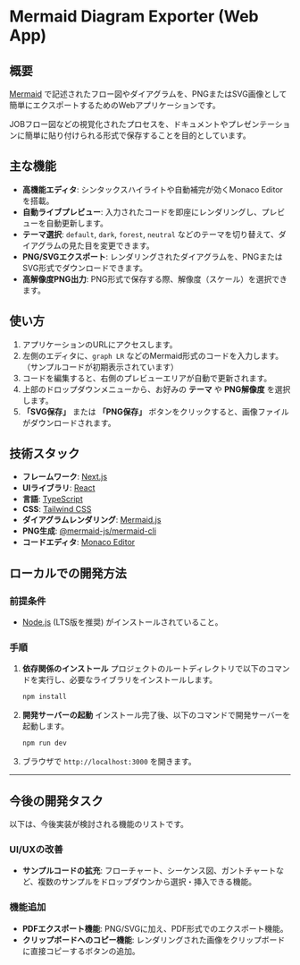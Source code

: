 # Mermaid Diagram Exporter (Web App)

## 概要

[Mermaid](https://mermaid-js.github.io/mermaid/#/) で記述されたフロー図やダイアグラムを、PNGまたはSVG画像として簡単にエクスポートするためのWebアプリケーションです。

JOBフロー図などの視覚化されたプロセスを、ドキュメントやプレゼンテーションに簡単に貼り付けられる形式で保存することを目的としています。

## 主な機能

- **高機能エディタ**: シンタックスハイライトや自動補完が効くMonaco Editorを搭載。
- **自動ライブプレビュー**: 入力されたコードを即座にレンダリングし、プレビューを自動更新します。
- **テーマ選択**: `default`, `dark`, `forest`, `neutral` などのテーマを切り替えて、ダイアグラムの見た目を変更できます。
- **PNG/SVGエクスポート**: レンダリングされたダイアグラムを、PNGまたはSVG形式でダウンロードできます。
- **高解像度PNG出力**: PNG形式で保存する際、解像度（スケール）を選択できます。

## 使い方

1. アプリケーションのURLにアクセスします。
2. 左側のエディタに、`graph LR` などのMermaid形式のコードを入力します。（サンプルコードが初期表示されています）
3. コードを編集すると、右側のプレビューエリアが自動で更新されます。
4. 上部のドロップダウンメニューから、お好みの **テーマ** や **PNG解像度** を選択します。
5. **「SVG保存」** または **「PNG保存」** ボタンをクリックすると、画像ファイルがダウンロードされます。

## 技術スタック

- **フレームワーク**: [Next.js](https://nextjs.org/)
- **UIライブラリ**: [React](https://react.dev/)
- **言語**: [TypeScript](https://www.typescriptlang.org/)
- **CSS**: [Tailwind CSS](https://tailwindcss.com/)
- **ダイアグラムレンダリング**: [Mermaid.js](https://mermaid-js.github.io/mermaid/#/)
- **PNG生成**: [@mermaid-js/mermaid-cli](https://github.com/mermaid-js/mermaid-cli)
- **コードエディタ**: [Monaco Editor](https://microsoft.github.io/monaco-editor/)

## ローカルでの開発方法

### 前提条件

- [Node.js](https://nodejs.org/) (LTS版を推奨) がインストールされていること。

### 手順

1.  **依存関係のインストール**
    プロジェクトのルートディレクトリで以下のコマンドを実行し、必要なライブラリをインストールします。
    ```bash
    npm install
    ```

2.  **開発サーバーの起動**
    インストール完了後、以下のコマンドで開発サーバーを起動します。
    ```bash
    npm run dev
    ```

3.  ブラウザで `http://localhost:3000` を開きます。

---

## 今後の開発タスク

以下は、今後実装が検討される機能のリストです。

### UI/UXの改善

- **サンプルコードの拡充**: フローチャート、シーケンス図、ガントチャートなど、複数のサンプルをドロップダウンから選択・挿入できる機能。

### 機能追加

- **PDFエクスポート機能**: PNG/SVGに加え、PDF形式でのエクスポート機能。
- **クリップボードへのコピー機能**: レンダリングされた画像をクリップボードに直接コピーするボタンの追加。
